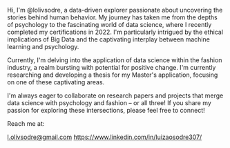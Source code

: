 Hi, I'm @lolivsodre, a data-driven explorer passionate about uncovering the stories behind human behavior. My journey has taken me from the depths of psychology to the fascinating world of data science, where I recently completed my certifications in 2022. I'm particularly intrigued by the ethical implications of Big Data and the captivating interplay between machine learning and psychology.  

Currently, I'm delving into the application of data science within the fashion industry, a realm bursting with potential for positive change. I'm currently researching and developing a thesis for my Master's application, focusing on one of these captivating areas. 

I'm always eager to collaborate on research papers and projects that merge data science with psychology and fashion – or all three! If you share my passion for exploring these intersections, please feel free to connect!

Reach me at:

l.olivsodre@gmail.com
https://www.linkedin.com/in/luizaosodre307/


<!---
lolivsodre/lolivsodre is a ✨ special ✨ repository because its `README.md` (this file) appears on your GitHub profile.
You can click the Preview link to take a look at your changes.
--->
